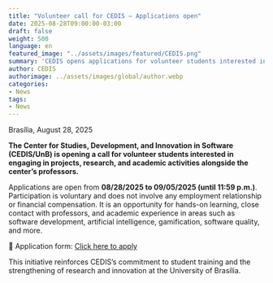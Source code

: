 ```yaml
---
title: "Volunteer call for CEDIS – Applications open"
date: 2025-08-28T09:00:00-03:00
draft: false
weight: 500
language: en
featured_image: "../assets/images/featured/CEDIS.png"
summary: 'CEDIS opens applications for volunteer students interested in participating in research projects and academic activities.'
author: CEDIS
authorimage: ../assets/images/global/author.webp
categories:
- News
tags:
- News
---
```


Brasília, August 28, 2025  

**The Center for Studies, Development, and Innovation in Software (CEDIS/UnB) is opening a call for volunteer students interested in engaging in projects, research, and academic activities alongside the center’s professors.**  

Applications are open from **08/28/2025 to 09/05/2025 (until 11:59 p.m.)**. Participation is voluntary and does not involve any employment relationship or financial compensation. It is an opportunity for hands-on learning, close contact with professors, and academic experience in areas such as software development, artificial intelligence, gamification, software quality, and more.  

🔗 Application form: [Click here to apply](https://forms.office.com/r/nBxweLW95H)  

This initiative reinforces CEDIS’s commitment to student training and the strengthening of research and innovation at the University of Brasília.  
